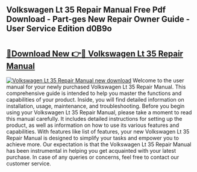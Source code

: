 ## Volkswagen Lt 35 Repair Manual Free Pdf Download - Part-ges New Repair Owner Guide - User Service Edition d0B9o

# <h2><a href="http://bc51235.oget.top/?id=Volkswagen+Lt+35+Repair+Manual">🔗Download New 👉🔴 Volkswagen Lt 35 Repair Manual</a></h2>

[![Volkswagen Lt 35 Repair Manual new download](https://i.imgur.com/5g1atiW.png)](http://bc51235.oget.top/?id=Volkswagen+Lt+35+Repair+Manual)
Welcome to the user manual for your newly purchased Volkswagen Lt 35 Repair Manual. This comprehensive guide is intended to help you master the functions and capabilities of your product. Inside, you will find detailed information on installation, usage, maintenance, and troubleshooting. Before you begin using your Volkswagen Lt 35 Repair Manual, please take a moment to read this manual carefully. It includes detailed instructions for setting up the product, as well as information on how to use its various features and capabilities. With features like list of features, your new Volkswagen Lt 35 Repair Manual is designed to simplify your tasks and empower you to achieve more. Our expectation is that the Volkswagen Lt 35 Repair Manual has been instrumental in helping you get acquainted with your latest purchase. In case of any queries or concerns, feel free to contact our customer service.

